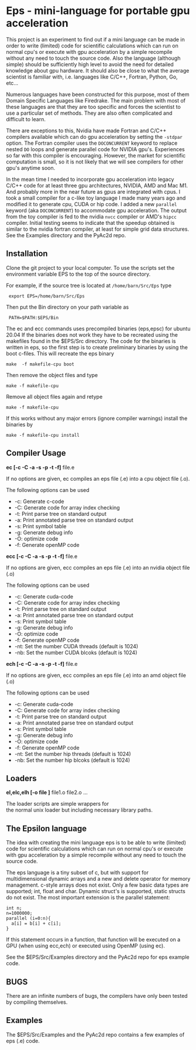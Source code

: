 #  Eps - mini-language for portable gpu acceleration

This project is an experiment to find out if a mini language 
can be made in order to write (limited) code for
scientific calculations which can run on normal cpu's or
execute with gpu acceleration
by a simple recompile without any need to touch the source code.
Also the language (although simple) should be sufficiently high
level to avoid the need for detailed knowledge about gpu hardware.
It should also be close to what the average scientist is familiar with, 
i.e. languages like C/C++, Fortran, Python, Go, etc...

Numerous languages have been constructed for this purpose, most of them
Domain Specific Languages like Firedrake. The main problem with most of these
languages are that they are too specific and forces the scientist to
use a particular set of methods. They are also often complicated and difficult
to learn.

There are exceptions to this, Nvidia have made Fortran and C/C++ compilers
available which can do gpu acceleration by setting the `-stdpar` option.
The Fortran compiler uses the `DOCONCURRENT` keyword to replace nested `DO` 
loops and generate parallel code for NVIDIA gpu's.
Experiences so far with this compiler is encouraging. 
However, the market for scientific computation is small, so it is not likely
that we will see compilers for other gpu's anytime soon.

In the mean time I needed to incorporate gpu acceleration into legacy C/C++ 
code for at least three gpu architectures, NVIDIA, AMD and Mac M1. And probably
more in the near future as gpus are integrated with cpus.
I took a small compiler for a c-like toy language I made many years ago 
and modified it to 
generate cpu, CUDA or hip code. I added a new `parallel` keyword (aka `DOCONCURRENT`)
to accommodate gpu acceleration.
The output from the toy compiler is fed to the nvidia `nvcc` compiler or 
AMD's `hipcc` compiler. Initial testing seems to indicate that the speedup obtained is
similar to the nvidia fortran compiler, at least for simple grid data structures.
See the Examples directory and the PyAc2d repo.

## Installation

Clone the git project to your local computer.
To use the scripts set the environment variable EPS to
the top of the source directory.

For example, if the source tree is located at `/home/barn/Src/Eps`
type

     export EPS=/home/barn/Src/Eps

Then put the Bin directory on your path variable as

     PATH=$PATH:$EPS/Bin

The ec and ecc commands uses precompiled binaries (eps,epsc) for ubuntu 20.04
If the binaries does not work they have to be recreated using the
makefiles found in the $EPS/Src directory. The code for the binaries
is written in eps, so the first step is to create preliminary
binaries by using the boot c-files. This will
recreate the eps binary

    make  -f makefile-cpu boot

Then remove the object files and type

    make -f makefile-cpu 

Remove all object files again and retype

    make -f makefile-cpu 

If this works without any major errors (ignore compiler warnings)
install the binaries by

    make -f makefile-cpu install


## Compiler Usage

**ec [-c -C -a -s -p -t -f]** file.e 

  If no options are given, ec compiles an eps file (.e) 
  into a cpu object file (.o).
  
  The following options can be used 
    
  - -c: Generate c-code 
  - -C: Generate code for array index checking
  - -t: Print parse tree on standard output
  - -a: Print annotated parse tree on standard output
  - -s: Print symbol table
  - -g: Generate debug info
  - -O: optimize code
  - -f: Generate openMP code

**ecc [-c -C -a -s -p -t -f]** file.e 

  If no options are given, ecc compiles an eps file (.e) 
  into an nvidia object file (.o)
  
  The following options can be used 
    
  - -c: Generate cuda-code 
  - -C: Generate code for array index checking
  - -t: Print parse tree on standard output
  - -a: Print annotated parse tree on standard output
  - -s: Print symbol table
  - -g: Generate debug info
  - -O: optimize code
  - -f: Generate openMP code
  - -nt: Set the number CUDA threads (default is 1024)
  - -nb: Set the number CUDA blcoks  (default is 1024)

**ech [-c -C -a -s -p -t -f]** file.e 

  If no options are given, ecc compiles an eps file (.e) 
  into an amd object file (.o)
  
  The following options can be used 
    
  - -c: Generate cuda-code 
  - -C: Generate code for array index checking
  - -t: Print parse tree on standard output
  - -a: Print annotated parse tree on standard output
  - -s: Print symbol table
  - -g: Generate debug info
  - -O: optimize code
  - -f: Generate openMP code
  - -nt: Set the number hip threads (default is 1024)
  - -nb: Set the number hip blcoks  (default is 1024)

## Loaders

**el,elc,elh [-o file ]** file1.o file2.o ...

The loader scripts are simple wrappers for    
the normal unix loader
but including necessary library paths. 

## The Epsilon language
The idea with creating the mini language eps is
to be able to write (limited) code for 
scientific calculations which can run on normal cpu's or
execute with gpu acceleration 
by a simple recompile without any need to touch the source code.

The eps language is a tiny subset of c, but with
support for multidimensional dynamic arrays and 
a new and delete operator for memory management.
c-style arrays does not exist. 
Only  a few basic data types are supported; int, float and char.
Dynamic struct's is supported, static structs do not exist. 
The most important extension is the parallel statement:
   
    int n;
    n=1000000;
    parallel (i=0:n){
      a[i] = b[i] + c[i];
    }

If this statement occurs in a function, that function will
be executed on a GPU (when using ecc,ech) or executed using OpenMP
(using ec).

See the $EPS/Src/Examples directory and the PyAc2d repo for eps example code.

## BUGS
There are an infinite numbers of bugs, the compilers have only been
tested by compiling themselves. 

## Examples
The $EPS/Src/Examples and the PyAc2d repo contains a few examples of eps (.e) code.


